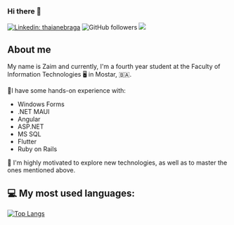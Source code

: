 ### Hi there 👋
[![Linkedin: thaianebraga](https://img.shields.io/badge/-Connect-blue?style=flat-square&logo=Linkedin&logoColor=white&link=https://www.linkedin.com/in/zaim-mehic/)](https://www.linkedin.com/in/zaim-mehic/)
![GitHub followers](https://img.shields.io/github/followers/zmehic?label=Follow&style=social)
![](https://komarev.com/ghpvc/?username=zmehice&style=flat-square&color=brightgreen)
## About me
My name is Zaim and currently, I'm a fourth year student at the Faculty of Information Technologies 🖥️ in Mostar, 🇧🇦. 

👷I have some hands-on experience with: 
- Windows Forms
- .NET MAUI
- Angular
- ASP.NET
- MS SQL
- Flutter
- Ruby on Rails

🔭 I'm highly motivated to explore new technologies, as well as to master the ones mentioned above. 

## 💻 My most used languages:
[![Top Langs](https://github-readme-stats.vercel.app/api/top-langs/?username=zmehic&layout=compact&text_color=daf7dc&bg_color=151515)](https://github.com/devSouvik/github-readme-stats)


<!--
**zmehic/zmehic** is a ✨ _special_ ✨ repository because its `README.md` (this file) appears on your GitHub profile.

Here are some ideas to get you started:

- 🔭 I’m currently working on ...
- 🌱 I’m currently learning ...
- 👯 I’m looking to collaborate on ...
- 🤔 I’m looking for help with ...
- 💬 Ask me about ...
- 📫 How to reach me: ...
- 😄 Pronouns: ...
- ⚡ Fun fact: ...
-->
